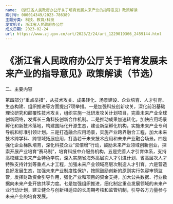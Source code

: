 ```yaml
---
name: 《浙江省人民政府办公厅关于培育发展未来产业的指导意见》政策解读
索引号: 000014349/2023-786389
主题分类: 科技、教育/科技
发文机关: 浙江省人民政府办公厅
成文日期: 2023-02-24
url: https://www.zj.gov.cn/art/2023/2/24/art_1229019366_2459144.html
---
```


# 《浙江省人民政府办公厅关于培育发展未来产业的指导意见》政策解读（节选）

二、主要内容

第四部分“重点举措”，从技术攻关、成果转化、场景建设、企业培育、人才引育、生态构建、组织推进等方面提出7项举措。一是加强科技创新攻关，深化前沿基础理论研究和颠覆性技术攻关，组织实施一批研发攻关计划项目，完善未来产业全球创新网络，发挥长三角科技创新合作机制。二是推动成果加速转化，加快应用场景孵化和新技术落地，构建国际化开源生态，建设新型孵化机构，实施未来产业专利导航和标准引领计划。三是打造融合应用场景，实施产业跨界融合工程，加大未来技术跨学科、跨领域拓展应用，打造若干未来技术应用和未来产业融合场景。四是强化企业梯队培育，深化科技企业“双倍增”行动，鼓励未来产业领域创新创业，探索开展产业培育“赛马制”，培育科技中介服务机构。五是完善人才引育体系，支持高校建立未来产业特色学院，深入实施省海外高层次人才引进计划、省高层次人才特殊支持计划等重点人才工程，加强未来产业领域高层次制造人才引育。六是营造良好发展生态，加强未来产业制度性保护，按照鼓励创新的原则实行包容审慎监管，发挥财政资金引导作用，强化产业和项目的资金支持，加大公共数据、行业数据向未来产业开放共享力度。七是加强组织推进，细化制定重点发展领域的未来产业行动计划，建立健全与创新相适应的长周期考核和监管机制，引导各方力量参与未来产业的培育发展。
